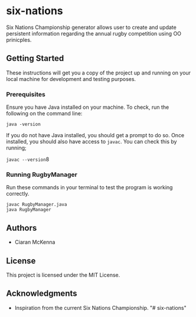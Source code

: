 # six-nations

Six Nations Championship generator allows user to create and update persistent information regarding the annual rugby competition using OO prinicples.

## Getting Started

These instructions will get you a copy of the project up and running on your local machine for development and testing purposes.

### Prerequisites

Ensure you have Java installed on your machine. To check, run the following on the command line:

`java -version`


If you do not have Java installed, you should get a prompt to do so. Once installed,
you should also have access to `javac`. You can check this by running;

`javac --version`8

### Running RugbyManager

Run these commands in your terminal to test the program is working correctly.

```
javac RugbyManager.java
java RugbyManager
```

## Authors

* Ciaran McKenna

## License

This project is licensed under the MIT License.

## Acknowledgments

*    Inspiration from the current Six Nations Championship. 
"# six-nations"

